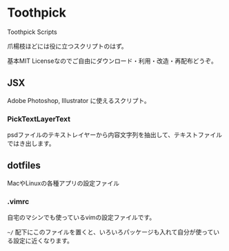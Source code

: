 # Toothpick
Toothpick Scripts

爪楊枝ほどには役に立つスクリプトのはず。

基本MIT Licenseなのでご自由にダウンロード・利用・改造・再配布どうぞ。

## JSX
Adobe Photoshop, Illustrator に使えるスクリプト。

### PickTextLayerText
psdファイルのテキストレイヤーから内容文字列を抽出して、テキストファイルではき出します。

## dotfiles
MacやLinuxの各種アプリの設定ファイル

### .vimrc
自宅のマシンでも使っているvimの設定ファイルです。

`~/` 配下にこのファイルを置くと、いろいろパッケージも入れて自分が使っている設定に近くなります。
